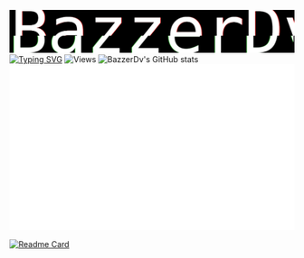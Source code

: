  <thead>
  
[![Glitch Header](./glitch.svg)](https://codepen.io/DirkWeber/pen/YzBYWY)
[![Typing SVG](https://readme-typing-svg.demolab.com?font=Fira+Code&duration=3000&pause=500&vCenter=true&width=625&color=000370&lines=Hi+there!;I'm+BazzerDv!;I'm+currently+developing+a+game+called+Quick+Click!;I'm+looking+to+collab+on+an+ascii+game...;Perhaps+with+an+incremental+element%3F;You+can+try+out+my+other+game+too...;It's+called+Asciiverse!;Play+on+the+web...;Or+download+and+play+in+terminal!;Both+games+are+in+development+%3A%29)](https://git.io/typing-svg)
![Views](https://komarev.com/ghpvc/?username=BazzerDv&label=Views&color=000370)
![BazzerDv's GitHub stats](https://github-readme-stats.vercel.app/api?username=BazzerDv&include_all_commits=true&custom_title=%E2%9A%A1%20BazzerDv%27s%20Github%20Stats&border_color=000000&bg_color=-60,000000,000370,000000&title_color=b026ff&text_color=fefefe&icon_color=b026ff&show_icons=true)
[![Stats](https://raw.githubusercontent.com/BazzerDv/github-stats/master/generated/languages.svg)](https://github/com/BazzerDv)
<!---[![Top Langs](https://github-readme-stats.vercel.app/api/top-langs/?username=BazzerDv&bg_color=-60,000000,000370,000000&title_color=b026ff&text_color=fefefe&layout=compact)](https://github.com/BazzerDv)--->
[![Readme Card](https://github-readme-stats.vercel.app/api/pin/?username=BazzerDv&repo=quickclick&bg_color=-60,000000,000370,000000&title_color=b026ff&text_color=fefefe)](https://github.com/BazzerDv/quickclick)
<!---[](https://so-stats-x7rev94wr-bazzerdv.vercel.app?user=20138963)--->
<!---[![My Stack Overflow Stats](https://so-stats-cz2ejpgzz-bazzerdv.vercel.app/api?user=20138963)](https://stackoverflow.com/users/20138963/bazzerdv?tab=topactivity)--->

</thead>

<!---
- 👋 Hi, I’m @BazzerDv

- 👀 I’m interested in coding and don't worry, sport

- 🌱 I’m currently learning javascript and html

- 💞️ I’m looking to collaborate on a html game with ascii art

- 📫 How to reach me: bazzerdv@gmail.com  P.S. I may not always be able to reply immediately
--->
<!---
BazzerDv/BazzerDv is a ✨ special ✨ repository because its `README.md` (this file) appears on your GitHub profile.
You can click the Preview link to take a look at your changes.
--->
